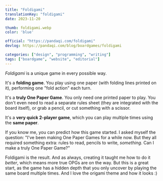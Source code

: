 ```yaml
---
title: "Foldigami"
translationKey: "foldigami"
date: 2023-11-20

thumb: foldigami.webp
color: 'blue'

official: "https://pandaqi.com/foldigami"
devlog: https://pandaqi.com/blog/boardgames/foldigami

categories: ["design", "programming", "writing"]
tags: ["boardgame", "website", "editorial"]
---
```


_Foldigami_ is a unique game in every possible way. 

It's a **folding game**. You play using one paper (with folding lines printed on it), performing one "fold action" each turn.

It's a **truly One Paper Game**. You only need one printed paper to play. You don't even need to read a separate rules sheet (they are integrated with the board itself), or grab a pencil, or cut something with a scissor.

It's a **very quick 2-player game**, which you can play multiple times using the **same paper**.

If you know me, you can predict how this game started. I asked myself the question: "I've been making One Paper Games for a while now. But they all required something extra: rules to read, pencils to write, _something_. Can I make a truly One Paper Game?"

Foldigami is the result. And as always, creating it taught me how to do it _better_, which means more true OPGs are on the way. But this is a great start, as the game has a hidden depth that you only uncover by playing the same board multiple times. And I love the origami theme and how it looks :)
